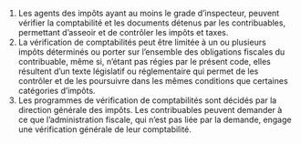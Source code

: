 1) Les agents des impôts ayant au moins le grade d’inspecteur, peuvent vérifier  la  comptabilité  et  les  documents  détenus  par  les  contribuables,  permettant d’asseoir et de contrôler les impôts et taxes.
2) La  vérification  de  comptabilités  peut  être  limitée  à  un  ou  plusieurs  impôts
déterminés ou porter sur l’ensemble des obligations fiscales du contribuable, même si, n’étant pas régies par le présent code, elles résultent d’un texte législatif ou réglementaire qui permet de les contrôler et de les poursuivre dans les mêmes conditions que certaines catégories d’impôts.
3) Les programmes de vérification de comptabilités sont décidés par la direction
générale des impôts. Les contribuables peuvent demander à ce que l’administration fiscale, qui n’est pas liée par la demande, engage une vérification générale de leur comptabilité.